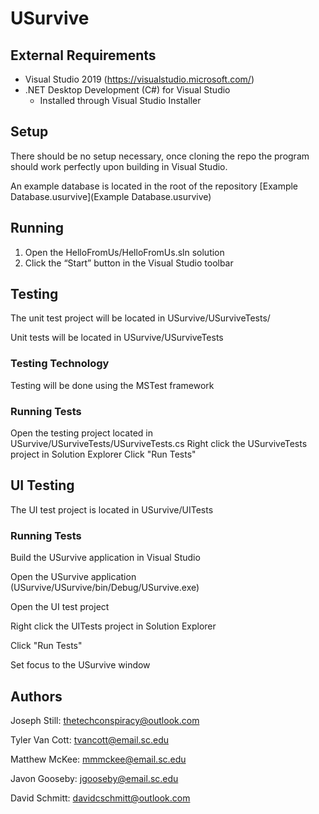 # USurvive


## External Requirements



*   Visual Studio 2019 (https://visualstudio.microsoft.com/)
*   .NET Desktop Development (C#) for Visual Studio
    *   Installed through Visual Studio Installer

## Setup

There should be no setup necessary, once cloning the repo the program should work perfectly upon building in Visual Studio.

An example database is located in the root of the repository [Example Database.usurvive](Example Database.usurvive)


## Running



1. Open the HelloFromUs/HelloFromUs.sln solution
2. Click the “Start” button in the Visual Studio toolbar


## Testing

The unit test project will be located in USurvive/USurviveTests/

Unit tests will be located in USurvive/USurviveTests


### Testing Technology

Testing will be done using the MSTest framework


### Running Tests

Open the testing project located in USurvive/USurviveTests/USurviveTests.cs
Right click the USurviveTests project in Solution Explorer
Click "Run Tests"

## UI Testing

The UI test project is located in USurvive/UITests

### Running Tests

Build the USurvive application in Visual Studio

Open the USurvive application (USurvive/USurvive/bin/Debug/USurvive.exe)

Open the UI test project

Right click the UITests project in Solution Explorer

Click "Run Tests"

Set focus to the USurvive window


## Authors

Joseph Still: thetechconspiracy@outlook.com

 Tyler Van Cott: tvancott@email.sc.edu

Matthew McKee: mmmckee@email.sc.edu

Javon Gooseby: jgooseby@email.sc.edu

David Schmitt: davidcschmitt@outlook.com
